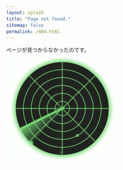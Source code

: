 ```yaml
---
layout: splash
title: "Page not found."
sitemap: false
permalink: /404.html
---
```

ページが見つからなかったのです。
![animation radar](/assets/images/radar.gif)

<script type="text/javascript">
  var GOOG_FIXURL_LANG = 'jp';
  var GOOG_FIXURL_SITE = '{{ site.url }}'
</script>
<script type="text/javascript"
  src="//linkhelp.clients.google.com/tbproxy/lh/wm/fixurl.js">
</script>
